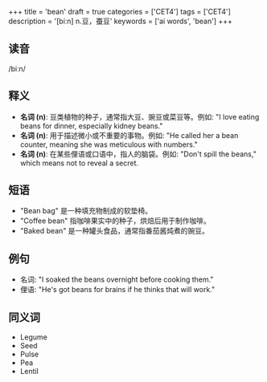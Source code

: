 +++
title = 'bean'
draft = true
categories = ['CET4']
tags = ['CET4']
description = '[biːn] n.豆，蚕豆'
keywords = ['ai words', 'bean']
+++

## 读音
/biːn/

## 释义
- **名词 (n)**: 豆类植物的种子，通常指大豆、豌豆或菜豆等。例如: "I love eating beans for dinner, especially kidney beans."
- **名词 (n)**: 用于描述微小或不重要的事物。例如: "He called her a bean counter, meaning she was meticulous with numbers."
- **名词 (n)**: 在某些俚语或口语中，指人的脑袋。例如: "Don't spill the beans," which means not to reveal a secret.

## 短语
- "Bean bag" 是一种填充物制成的软垫椅。
- "Coffee bean" 指咖啡果实中的种子，烘焙后用于制作咖啡。
- "Baked bean" 是一种罐头食品，通常指番茄酱炖煮的豌豆。

## 例句
- 名词: "I soaked the beans overnight before cooking them."
- 俚语: "He's got beans for brains if he thinks that will work."

## 同义词
- Legume
- Seed
- Pulse
- Pea
- Lentil
